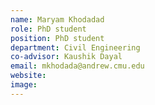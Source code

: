 ```yaml
---
name: Maryam Khodadad
role: PhD student
position: PhD student
department: Civil Engineering
co-advisor: Kaushik Dayal
email: mkhodada@andrew.cmu.edu
website: 
image: 
---
```

